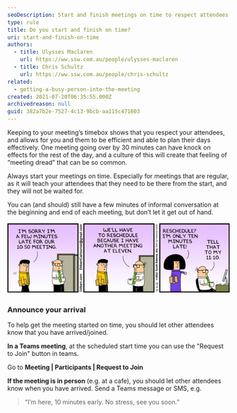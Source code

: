 ```yaml
---
seoDescription: Start and finish meetings on time to respect attendees' schedules and maintain a sense of control.
type: rule
title: Do you start and finish on time?
uri: start-and-finish-on-time
authors:
  - title: Ulysses Maclaren
    url: https://ww.ssw.com.au/people/ulysses-maclaren
  - title: Chris Schultz
    url: https://ww.ssw.com.au/people/chris-schultz
related:
  - getting-a-busy-person-into-the-meeting
created: 2021-07-20T06:35:55.000Z
archivedreason: null
guid: 382a7b2e-7527-4c13-9bcb-aa115c471603
---
```


Keeping to your meeting’s timebox shows that you respect your attendees, and allows for you and them to be efficient and able to plan their days effectively. One meeting going over by 30 minutes can have knock on effects for the rest of the day, and a culture of this will create that feeling of “meeting dread” that can be so common.

Always start your meetings on time. Especially for meetings that are regular, as it will teach your attendees that they need to be there from the start, and they will not be waited for.

<!--endintro-->

You can (and should) still have a few minutes of informal conversation at the beginning and end of each meeting, but don’t let it get out of hand.

![](meetings-comic.jpeg)

### Announce your arrival

To help get the meeting started on time, you should let other attendees know that you have arrived/joined.

**In a Teams meeting**, at the scheduled start time you can use the "Request to Join" button in teams.

Go to **Meeting | Participants | Request to Join**

**If the meeting is in person** (e.g. at a cafe), you should let other attendees know when you have arrived. Send a Teams message or SMS, e.g.

> “I’m here, 10 minutes early. No stress, see you soon.”
